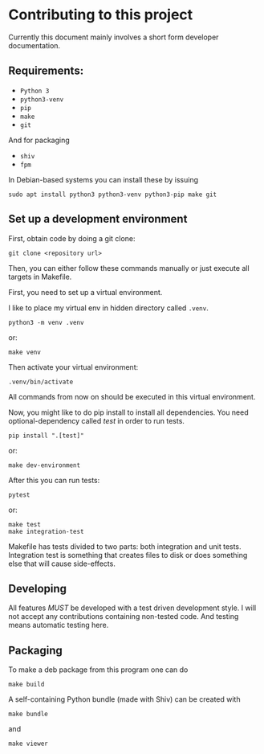 # Contributing to this project

Currently this document mainly involves a short form developer documentation.

## Requirements:

 * `Python 3`
 * `python3-venv`
 * `pip`
 * `make`
 * `git`

And for packaging

 * `shiv`
 * `fpm`

In Debian-based systems you can install these by issuing

    sudo apt install python3 python3-venv python3-pip make git

## Set up a development environment

First, obtain code by doing a git clone:

    git clone <repository url>

Then, you can either follow these commands manually or just execute all targets in Makefile.

First, you need to set up a virtual environment.

I like to place my virtual env in hidden directory called `.venv`.

    python3 -m venv .venv

or:

    make venv

Then activate your virtual environment:

    .venv/bin/activate

All commands from now on should be executed in this virtual environment.

Now, you might like to do pip install to install all dependencies. You need optional-dependency called *test* in order to run tests.

    pip install ".[test]"

or:

    make dev-environment

After this you can run tests:

    pytest

or:

    make test
    make integration-test

Makefile has tests divided to two parts: both integration and unit tests. Integration test is something that creates files to disk or does something else that will cause side-effects.

## Developing

All features *MUST* be developed with a test driven development style. I will not accept any contributions containing non-tested code. And testing means automatic testing here.

## Packaging

To make a deb package from this program one can do

    make build

A self-containing Python bundle (made with Shiv) can be created with

    make bundle

and

    make viewer
